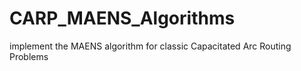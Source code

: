 # CARP_MAENS_Algorithms
implement the MAENS algorithm for classic Capacitated Arc Routing Problems 
